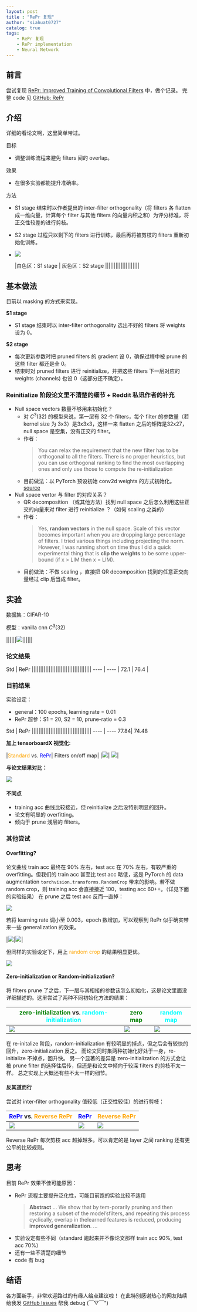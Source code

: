 ```yaml
---
layout: post
title : "RePr 复现"
author: "siahuat0727"
catalog: true
tags:
    - RePr 复现
    - RePr implementation
    - Neural Network
---
```


## 前言

尝试复现 [RePr: Improved Training of Convolutional Filters](https://arxiv.org/pdf/1811.07275.pdf) 中，做个记录。
完整 code 见 [GitHub: RePr](https://github.com/siahuat0727/RePr)

## 介绍

详细的看论文啊，这里简单带过。

目标
+ 调整训练流程来避免 filters 间的 overlap。

效果
+ 在很多实验都能提升准确率。

方法

+ S1 stage 结束时以作者提出的 inter-filter orthogonality（将 filters 各 flatten 成一维向量，计算每个 filter 与其他 filters 的向量内积之和）为评分标准，将正交性较差的进行剪枝。
+ S2 stage 过程只以剩下的 filters 进行训练，最后再将被剪枝的 filters 重新初始化训练。
+ ![](/img/in-post/repr/paper-result.png)

   |白色区：S1 stage   |  灰色区：S2 stage ||||||||||||||||||||

## 基本做法

目前以 masking 的方式来实现。

**S1 stage**
+ S1 stage 结束时以 inter-filter orthogonality 选出不好的 filters 将 weights 设为 0。

**S2 stage**

+ 每次更新参数时把 pruned filters 的 gradient 设 0，确保过程中被 prune 的这些 filter 都还是全 0。
+ 结束时对 pruned filters 进行 reinitialize，并把这些 filters 下一层对应的 weights (channels) 也设 0（这部分还不确定）。


### Reinitialize 阶段论文里不清楚的细节 + Reddit 私讯作者的补充

+ Null space vectors 数量不够用来初始化？
    + 对 $C^3(32)$ 的模型来说，第一层有 32 个 filters，每个 filter 的参数量（若 kernel size 为 3x3）是3x3x3，这样一来 flatten 之后的矩阵是32x27，null space 是空集，没有正交的 filter。
    + 作者：
        >You can relax the requirement that the new filter has to be orthogonal to all the filters. There is no proper heuristics, but you can use orthogonal ranking to find the most overlapping ones and only use those to compute the re-initialization
    + 目前做法：以 PyTorch 预设初始 conv2d weights 的方式初始化。[source](https://github.com/pytorch/pytorch/blob/08891b0a4e08e2c642deac2042a02238a4d34c67/torch/nn/modules/conv.py#L40-L47)
+ Null space vertor 与 filter 的对应关系？
    + QR decomposition （或其他方法）找到 null space 之后怎么利用这些正交的向量来对 filter 进行 reinitialize ？（如何 scaling 之类的）
    + 作者：
        >Yes, **random vectors** in the null space. Scale of this vector becomes important when you are dropping large percentage of filters. I tried various things including projecting the norm. However, I was running short on time thus I did a quick experimental thing that is **clip the weights** to be some upper-bound (if x > LIM then x = LIM).
    + 目前做法：不做 scaling ，直接把 QR decomposition 找到的任意正交向量经过 clip 后当成 filter。

## 实验

数据集：CIFAR-10

模型：vanilla cnn $C^3(32)$

||||||![](/img/in-post/repr/vanilla.png)||||||

### 论文结果

Std  | RePr |||||||||||||||||||||||||||||||||||
---- | ---- |
72.1 | 76.4 |


### 目前结果

实验设定：
+ general：100 epochs, learning rate = 0.01
+ RePr 超参：S1 = 20, S2 = 10, prune-ratio = 0.3

Std  | RePr |||||||||||||||||||||||||||||||||||
---- | ----
77.84| 74.48

**加上 tensorboardX 视觉化:**

|<font color="orange">Standard</font> vs. <font color="blue">RePr</font>| Filters on/off map|
|![](/img/in-post/repr/result.png)| ![](/img/in-post/repr/repr-map.png)|


**与论文结果对比：**

![](/img/in-post/repr/paper-result.png)

#### 不同点
+ training acc 曲线比较接近，但 reinitialize 之后没特别明显的回升。
+ 论文有明显的 overfitting。
+ 倾向于 prune 浅层的 filters。


### 其他尝试

#### Overfitting?

论文曲线 train acc 最终在 90% 左右，test acc 在 70% 左右，有较严重的 overfitting。但我们的 train acc 甚至比 test acc 略低，这是 PyTorch 的 data augmentation `torchvision.transforms.RandomCrop` 带来的影响。若不做 random crop，则 training acc 会直接接近 100，testing acc 60++。（详见下面的实验结果）
在 prune 之后 test acc 反而一直掉：

![](/img/in-post/repr/overfit-0.01.png)

若将 learning rate 调小至 0.003，epoch 数增加，可以观察到 RePr 似乎确实带来一些 generalization 的效果。

|![](/img/in-post/repr/overfit.png)|![](/img/in-post/repr/zero-map.png)|

但同样的实验设定下，用上 <font color="orange">random crop</font> 的结果明显更优。

![](/img/in-post/repr/randomcrop.png)

#### Zero-initialization or Random-initialization?

将 filters prune 了之后，下一层与其相接的参数该怎么初始化，这是论文里面没详细描述的。这里尝试了两种不同初始化方法的结果：

|<font color="green">zero-initialization</font> vs. <font color="cyan">random-initialization</font>|<font color="green">zero map</font>|<font color="cyan">random map</font>|
|--|--|--|
|![](/img/in-post/repr/zero-vs-random.png)|![](/img/in-post/repr/zero-map.png)| ![](/img/in-post/repr/random-map.png)|

在 re-initalize 阶段，random-initialization 有较明显的掉点，但之后会有较快的回升，zero-initialization 反之。
而论文同时集两种初始化好处于一身，re-initialize 不掉点，回升快。
另一个显著的差异是 zero-initialization 的方式会让被 prune filter 的选择往后传，但还是和论文中倾向于较深 filters 的剪枝不太一样。
总之实现上大概还有些不太一样的细节。

#### 反其道而行

尝试对 inter-filter orthogonality 值较低（正交性较佳）的进行剪枝：

|<font color="blue">RePr</font> vs. <font color="orange">Reverse RePr</font>|<font color="blue">RePr</font>|<font color="orange">Reverse RePr</font>|
|--|--|--|
|![](/img/in-post/repr/reverse.png)| ![](/img/in-post/repr/repr-map.png)| ![](/img/in-post/repr/reverse-repr-map.png)|

Reverse RePr 每次剪枝 acc 越掉越多。可以肯定的是 layer 之间 ranking 还有更公平的比较规则。



## 思考

目前 RePr 效果不佳可能原因：
+ RePr 流程主要提升泛化性，可能目前跑的实验比较不适用
  > **Abstract**
  > ...
  > We show that by tem-porarily pruning and then restoring a subset of the model’sfilters, and repeating this process cyclically, overlap in thelearned features is reduced,  producing **improved generalization**.
  > ...
+ 实验设定有些不同（standard 跑起来并不像论文那样 train acc 90%, test acc 70%）
+ 还有一些不清楚的细节
+ code 有 bug


## 结语

各方面新手，非常欢迎路过的有缘人给点建议啦！
在此特别感谢热心的网友陆续给我发 [GitHub Issues](https://github.com/siahuat0727/RePr/issues) 帮我 debug (￣▽￣")
